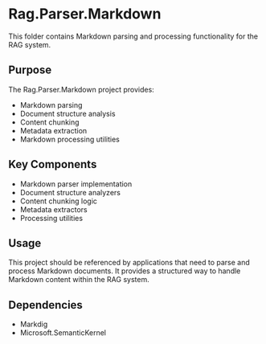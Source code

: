 # Rag.Parser.Markdown

This folder contains Markdown parsing and processing functionality for the RAG system.

## Purpose

The Rag.Parser.Markdown project provides:
- Markdown parsing
- Document structure analysis
- Content chunking
- Metadata extraction
- Markdown processing utilities

## Key Components

- Markdown parser implementation
- Document structure analyzers
- Content chunking logic
- Metadata extractors
- Processing utilities

## Usage

This project should be referenced by applications that need to parse and process Markdown documents. It provides a structured way to handle Markdown content within the RAG system.

## Dependencies

- Markdig
- Microsoft.SemanticKernel 